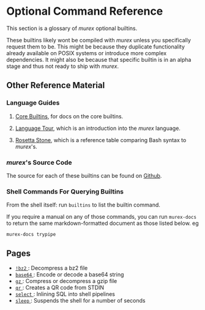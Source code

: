 # Optional Command Reference

This section is a glossary of _murex_ optional builtins.

These builtins likely wont be compiled with _murex_ unless you specifically
request them to be. This might be because they duplicate functionality
already available on POSIX systems or introduce more complex dependencies.
It might also be because that specific builtin is in an alpha stage and thus
not ready to ship with _murex_.

## Other Reference Material

### Language Guides

1. [Core Builtins](./GUIDE.builtin-functions.md), for docs
   on the core builtins.

2. [Language Tour](GUIDE.quick-start.md), which is an introduction into
   the _murex_ language.

3. [Rosetta Stone](user-guide/rosetta-stone.md), which is a reference
   table comparing Bash syntax to _murex_'s.

### _murex_'s Source Code

The source for each of these builtins can be found on [Github](https://github.com/lmorg/murex/tree/master/builtins/optional).

### Shell Commands For Querying Builtins

From the shell itself: run `builtins` to list the builtin command.

If you require a manual on any of those commands, you can run `murex-docs`
to return the same markdown-formatted document as those listed below. eg

    murex-docs trypipe

## Pages

* [`!bz2` ](optional/bz2.md):
  Decompress a bz2 file
* [`base64` ](optional/base64.md):
  Encode or decode a base64 string
* [`gz` ](optional/gz.md):
  Compress or decompress a gzip file
* [`qr` ](optional/qr.md):
  Creates a QR code from STDIN
* [`select` ](optional/select.md):
  Inlining SQL into shell pipelines
* [`sleep` ](optional/sleep.md):
  Suspends the shell for a number of seconds